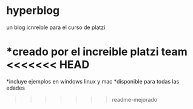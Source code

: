 # hyperblog
un blog icnreible para el curso de platzi

*creado por el increible platzi team
<<<<<<< HEAD
=======
*incluye ejemplos en windows linux y mac
*disponible para todas las edades
>>>>>>> readme-mejorado
